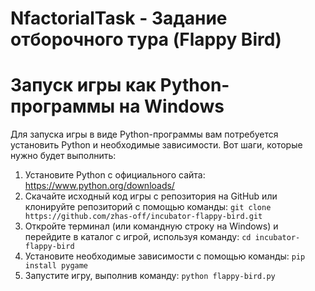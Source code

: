# NfactorialTask - Задание отборочного тура (Flappy Bird)

# Запуск игры как Python-программы на Windows

 Для запуска игры в виде Python-программы вам потребуется установить Python и необходимые зависимости. Вот шаги, которые нужно будет выполнить:

1) Установите Python с официального сайта: https://www.python.org/downloads/
2) Скачайте исходный код игры с репозитория на GitHub или клонируйте репозиторий с помощью команды: 
``` git clone https://github.com/zhas-off/incubator-flappy-bird.git ```
3) Откройте терминал (или командную строку на Windows) и перейдите в каталог с игрой, используя команду: 
``` cd incubator-flappy-bird ```
4) Установите необходимые зависимости с помощью команды:
``` pip install pygame ```
5) Запустите игру, выполнив команду:
``` python flappy-bird.py ```
